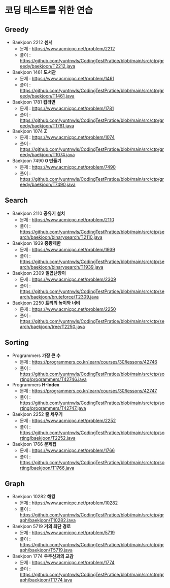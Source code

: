  # 코딩 테스트를 위한 연습

## Greedy
- Baekjoon 2212 **센서**
  - 문제 : https://www.acmicpc.net/problem/2212
  - 풀이 : https://github.com/yuntnwls/CodingTestPratice/blob/main/src/ctp/greedy/baekjoon/T2212.java
- Baekjoon 1461 **도서관**
  - 문제 : https://www.acmicpc.net/problem/1461
  - 풀이 : https://github.com/yuntnwls/CodingTestPratice/blob/main/src/ctp/greedy/baekjoon/T1461.java
- Baekjoon 1781 **컵라면**
  - 문제 : https://www.acmicpc.net/problem/1781
  - 풀이 : https://github.com/yuntnwls/CodingTestPratice/blob/main/src/ctp/greedy/baekjoon/T1781.java
- Baekjoon 1074 **Z**
  - 문제 : https://www.acmicpc.net/problem/1074
  - 풀이 : https://github.com/yuntnwls/CodingTestPratice/blob/main/src/ctp/greedy/baekjoon/T1074.java
- Baekjoon 7490 **0 만들기**
  - 문제 : https://www.acmicpc.net/problem/7490
  - 풀이 : https://github.com/yuntnwls/CodingTestPratice/blob/main/src/ctp/greedy/baekjoon/T7490.java

## Search
- Baekjoon 2110 **공유기 설치**
  - 문제 : https://www.acmicpc.net/problem/2110
  - 풀이 : https://github.com/yuntnwls/CodingTestPratice/blob/main/src/ctp/search/baekjoon/binarysearch/T2110.java
- Baekjoon 1939 **중량제한**
  - 문제 : https://www.acmicpc.net/problem/1939
  - 풀이 : https://github.com/yuntnwls/CodingTestPratice/blob/main/src/ctp/search/baekjoon/binarysearch/T1939.java
- Baekjoon 2309 **일곱난장이**
  - 문제 : https://www.acmicpc.net/problem/2309
  - 풀이 : https://github.com/yuntnwls/CodingTestPratice/blob/main/src/ctp/search/baekjoon/bruteforce/T2309.java
- Baekjoon 2250 **트리의 높이와 너비**
  - 문제 : https://www.acmicpc.net/problem/2250
  - 풀이 : https://github.com/yuntnwls/CodingTestPratice/blob/main/src/ctp/search/baekjoon/tree/T2250.java

## Sorting
- Programmers **가장 큰 수**
  - 문제 : https://programmers.co.kr/learn/courses/30/lessons/42746
  - 풀이 : https://github.com/yuntnwls/CodingTestPratice/blob/main/src/ctp/sorting/programmers/T42746.java
- Programmers **H-Index**
  - 문제 : https://programmers.co.kr/learn/courses/30/lessons/42747
  - 풀이 : https://github.com/yuntnwls/CodingTestPratice/blob/main/src/ctp/sorting/programmers/T42747.java
- Baekjoon 2252 **줄 세우기**
  - 문제 : https://www.acmicpc.net/problem/2252
  - 풀이 : https://github.com/yuntnwls/CodingTestPratice/blob/main/src/ctp/sorting/baekjoon/T2252.java
- Baekjoon 1766 **문제집**
  - 문제 : https://www.acmicpc.net/problem/1766
  - 풀이 : https://github.com/yuntnwls/CodingTestPratice/blob/main/src/ctp/sorting/baekjoon/T1766.java

## Graph
- Baekjoon 10282 **해킹**
  - 문제 : https://www.acmicpc.net/problem/10282
  - 풀이 : https://github.com/yuntnwls/CodingTestPratice/blob/main/src/ctp/graph/baekjoon/T10282.java
- Baekjoon 5719 **거의 최단 경로**
  - 문제 : https://www.acmicpc.net/problem/5719
  - 풀이 : https://github.com/yuntnwls/CodingTestPratice/blob/main/src/ctp/graph/baekjoon/T5719.java
- Baekjoon 1774 **우주신과의 교감**
  - 문제 : https://www.acmicpc.net/problem/1774
  - 풀이 : https://github.com/yuntnwls/CodingTestPratice/blob/main/src/ctp/graph/baekjoon/T1774.java